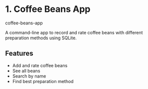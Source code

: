 # 1. Coffee Beans App

coffee-beans-app

A command-line app to record and rate coffee beans with different preparation methods using SQLite.

## Features
- Add and rate coffee beans
- See all beans
- Search by name
- Find best preparation method
